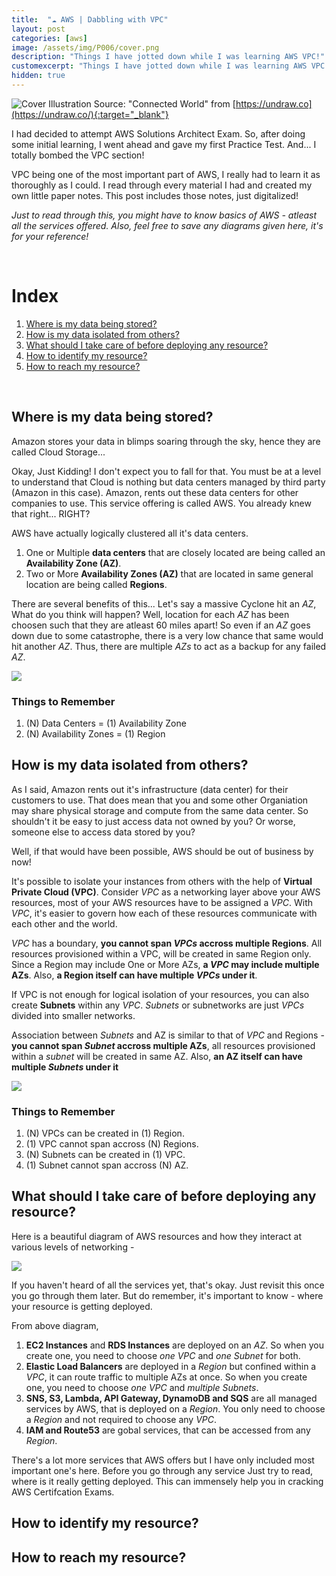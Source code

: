 ```yaml
---
title:  "☁️ AWS | Dabbling with VPC"
layout: post
categories: [aws]
image: /assets/img/P006/cover.png
description: "Things I have jotted down while I was learning AWS VPC!"
customexcerpt: "Things I have jotted down while I was learning AWS VPC!"
hidden: true
---
```

![Cover](assets/img/P006/cover.png)
Illustration Source: "Connected World" from [https://undraw.co](https://undraw.co/){:target="_blank"}

I had decided to attempt AWS Solutions Architect Exam. So, after doing some initial learning, I went ahead and gave my first Practice Test. And... I totally bombed the VPC section! 

VPC being one of the most important part of AWS, I really had to learn it as thoroughly as I could. I read through every material I had and created my own little paper notes. This post includes those notes, just digitalized!

*Just to read through this, you might have to know basics of AWS - atleast all the services offered. Also, feel free to save any diagrams given here, it's for your reference!*

<br>

# Index
1. [Where is my data being stored?](#where-is-my-data-being-stored)
2. [How is my data isolated from others?](#how-is-my-data-isolated-from-others)
3. [What should I take care of before deploying any resource?](#what-should-i-take-care-of-before-deploying-any-resource)
4. [How to identify my resource?](#how-to-identify-my-resource)
5. [How to reach my resource?](#how-to-reach-my-resource)


<br>

## Where is my data being stored?
Amazon stores your data in blimps soaring through the sky, hence they are called Cloud Storage... 

Okay, Just Kidding! I don't expect you to fall for that. You must be at a level to understand that Cloud is nothing but data centers managed by third party (Amazon in this case). Amazon, rents out these data centers for other companies to use. This service offering is called AWS. You already knew that right... RIGHT?

AWS have actually logically clustered all it's data centers. 
1. One or Multiple **data centers** that are closely located are being called an **Availability Zone (AZ)**.
2. Two or More **Availability Zones (AZ)** that are located in same general location are being called **Regions**.

There are several benefits of this... Let's say a massive Cyclone hit an *AZ*, What do you think will happen? Well, location for each *AZ* has been choosen such that they are atleast 60 miles apart! So even if an *AZ* goes down due to some catastrophe, there is a very low chance that same would hit another *AZ*. Thus, there are multiple *AZs* to act as a backup for any failed *AZ*.

![](assets/img/P006/01_region_az_dc.png)

### Things to Remember
1. (N) Data Centers = (1) Availability Zone
2. (N) Availability Zones = (1) Region

## How is my data isolated from others?
As I said, Amazon rents out it's infrastructure (data center) for their customers to use. That does mean that you and some other Organiation may share physical storage and compute from the same data center. So shouldn't it be easy to just access data not owned by you? Or worse, someone else to access data stored by you?

Well, if that would have been possible, AWS should be out of business by now!

It's possible to isolate your instances from others with the help of **Virtual Private Cloud (VPC)**. Consider *VPC* as a networking layer above your AWS resources, most of your AWS resources have to be assigned a *VPC*. With *VPC*, it's easier to govern how each of these resources communicate with each other and the world.

*VPC* has a boundary, **you cannot span *VPCs* accross multiple Regions**. All resources provisioned within a VPC, will be created in same Region only. Since a Region may include One or More AZs, **a *VPC* may include multiple AZs**. Also, **a Region itself can have multiple *VPCs* under it**.

If VPC is not enough for logical isolation of your resources, you can also create **Subnets** within any *VPC*. *Subnets* or subnetworks are just *VPCs* divided into smaller networks. 

Association between *Subnets* and AZ is similar to that of *VPC* and Regions - **you cannot span *Subnet* accross multiple AZs**, all resources provisioned within a *subnet* will be created in same AZ. Also, **an AZ itself can have multiple *Subnets* under it**

![](assets/img/P006/02_vpc_subnet.png)

### Things to Remember
1. (N) VPCs can be created in (1) Region.
2. (1) VPC cannot span accross (N) Regions.
3. (N) Subnets can be created in (1) VPC.
4. (1) Subnet cannot span accross (N) AZ.


## What should I take care of before deploying any resource?
Here is a beautiful diagram of AWS resources and how they interact at various levels of networking -

![](assets/img/P006/03_vpc_subnet_services.png)

If you haven't heard of all the services yet, that's okay. Just revisit this once you go through them later. But do remember, it's important to know - where your resource is getting deployed.

From above diagram,
1. **EC2 Instances** and **RDS Instances** are deployed on an *AZ*. So when you create one, you need to choose *one VPC* and *one Subnet* for both.
2. **Elastic Load Balancers** are deployed in a *Region* but confined within a *VPC*, it can route traffic to multiple AZs at once. So when you create one, you need to choose *one VPC* and *multiple Subnets*.
3. **SNS, S3, Lambda, API Gateway, DynamoDB and SQS** are all managed services by AWS, that is deployed on a *Region*. You only need to choose a *Region* and not required to choose any *VPC*.
4. **IAM and Route53** are gobal services, that can be accessed from any *Region*.

There's a lot more services that AWS offers but I have only included most important one's here. Before you go through any service Just try to read, where is it really getting deployed. This can immensely help you in cracking AWS Certifcation Exams.

## How to identify my resource?

## How to reach my resource?
